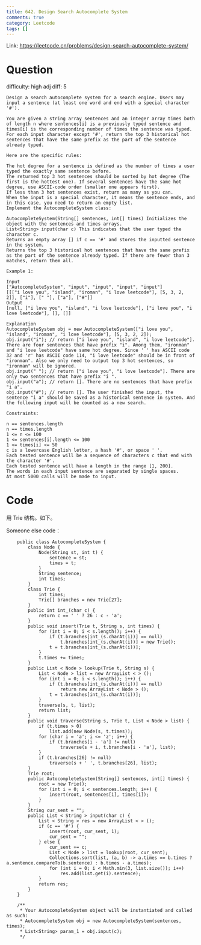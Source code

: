 ```yaml
---
title: 642. Design Search Autocomplete System
comments: true
category: Leetcode
tags: []
---
```


Link: https://leetcode.cn/problems/design-search-autocomplete-system/

# Question

difficulty: high
adj diff: 5

    Design a search autocomplete system for a search engine. Users may input a sentence (at least one word and end with a special character '#').

    You are given a string array sentences and an integer array times both of length n where sentences[i] is a previously typed sentence and times[i] is the corresponding number of times the sentence was typed. For each input character except '#', return the top 3 historical hot sentences that have the same prefix as the part of the sentence already typed.

    Here are the specific rules:

    The hot degree for a sentence is defined as the number of times a user typed the exactly same sentence before.
    The returned top 3 hot sentences should be sorted by hot degree (The first is the hottest one). If several sentences have the same hot degree, use ASCII-code order (smaller one appears first).
    If less than 3 hot sentences exist, return as many as you can.
    When the input is a special character, it means the sentence ends, and in this case, you need to return an empty list.
    Implement the AutocompleteSystem class:

    AutocompleteSystem(String[] sentences, int[] times) Initializes the object with the sentences and times arrays.
    List<String> input(char c) This indicates that the user typed the character c.
    Returns an empty array [] if c == '#' and stores the inputted sentence in the system.
    Returns the top 3 historical hot sentences that have the same prefix as the part of the sentence already typed. If there are fewer than 3 matches, return them all.

    Example 1:

    Input
    ["AutocompleteSystem", "input", "input", "input", "input"]
    [[["i love you", "island", "iroman", "i love leetcode"], [5, 3, 2, 2]], ["i"], [" "], ["a"], ["#"]]
    Output
    [null, ["i love you", "island", "i love leetcode"], ["i love you", "i love leetcode"], [], []]

    Explanation
    AutocompleteSystem obj = new AutocompleteSystem(["i love you", "island", "iroman", "i love leetcode"], [5, 3, 2, 2]);
    obj.input("i"); // return ["i love you", "island", "i love leetcode"]. There are four sentences that have prefix "i". Among them, "ironman" and "i love leetcode" have same hot degree. Since ' ' has ASCII code 32 and 'r' has ASCII code 114, "i love leetcode" should be in front of "ironman". Also we only need to output top 3 hot sentences, so "ironman" will be ignored.
    obj.input(" "); // return ["i love you", "i love leetcode"]. There are only two sentences that have prefix "i ".
    obj.input("a"); // return []. There are no sentences that have prefix "i a".
    obj.input("#"); // return []. The user finished the input, the sentence "i a" should be saved as a historical sentence in system. And the following input will be counted as a new search.

    Constraints:

    n == sentences.length
    n == times.length
    1 <= n <= 100
    1 <= sentences[i].length <= 100
    1 <= times[i] <= 50
    c is a lowercase English letter, a hash '#', or space ' '.
    Each tested sentence will be a sequence of characters c that end with the character '#'.
    Each tested sentence will have a length in the range [1, 200].
    The words in each input sentence are separated by single spaces.
    At most 5000 calls will be made to input.

# Code

用 Trie 结构。如下。

Someone else code：

```
    public class AutocompleteSystem {
    	class Node {
    		Node(String st, int t) {
    			sentence = st;
    			times = t;
    		}
    		String sentence;
    		int times;
    	}
    	class Trie {
    		int times;
    		Trie[] branches = new Trie[27];
    	}
    	public int int_(char c) {
    		return c == ' ' ? 26 : c - 'a';
    	}
    	public void insert(Trie t, String s, int times) {
    		for (int i = 0; i < s.length(); i++) {
    			if (t.branches[int_(s.charAt(i))] == null)
    				t.branches[int_(s.charAt(i))] = new Trie();
    			t = t.branches[int_(s.charAt(i))];
    		}
    		t.times += times;
    	}
    	public List < Node > lookup(Trie t, String s) {
    		List < Node > list = new ArrayList < > ();
    		for (int i = 0; i < s.length(); i++) {
    			if (t.branches[int_(s.charAt(i))] == null)
    				return new ArrayList < Node > ();
    			t = t.branches[int_(s.charAt(i))];
    		}
    		traverse(s, t, list);
    		return list;
    	}
    	public void traverse(String s, Trie t, List < Node > list) {
    		if (t.times > 0)
    			list.add(new Node(s, t.times));
    		for (char i = 'a'; i <= 'z'; i++) {
    			if (t.branches[i - 'a'] != null)
    				traverse(s + i, t.branches[i - 'a'], list);
    		}
    		if (t.branches[26] != null)
    			traverse(s + ' ', t.branches[26], list);
    	}
    	Trie root;
    	public AutocompleteSystem(String[] sentences, int[] times) {
    		root = new Trie();
    		for (int i = 0; i < sentences.length; i++) {
    			insert(root, sentences[i], times[i]);
    		}
    	}
    	String cur_sent = "";
    	public List < String > input(char c) {
    		List < String > res = new ArrayList < > ();
    		if (c == '#') {
    			insert(root, cur_sent, 1);
    			cur_sent = "";
    		} else {
    			cur_sent += c;
    			List < Node > list = lookup(root, cur_sent);
    			Collections.sort(list, (a, b) -> a.times == b.times ? a.sentence.compareTo(b.sentence) : b.times - a.times);
    			for (int i = 0; i < Math.min(3, list.size()); i++)
    				res.add(list.get(i).sentence);
    		}
    		return res;
    	}
    }

    /**
     * Your AutocompleteSystem object will be instantiated and called as such:
     * AutocompleteSystem obj = new AutocompleteSystem(sentences, times);
     * List<String> param_1 = obj.input(c);
     */
```
